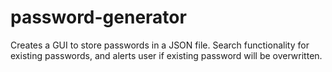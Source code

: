 # password-generator
Creates a GUI to store passwords in a JSON file. Search functionality for existing passwords, and alerts user if existing password will be overwritten.
